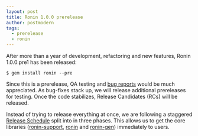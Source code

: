 ```yaml
---
layout: post
title: Ronin 1.0.0 prerelease
author: postmodern
tags:
  - prerelease
  - ronin
---
```


After more than a year of development, refactoring and new
features, Ronin 1.0.0.pre1 has been released:

    $ gem install ronin --pre

Since this is a prerelease, QA testing and [bug reports]
would be much appreciated. As bug-fixes stack up, we will release
additional prereleases for testing. Once the code stabilizes,
Release Candidates (RCs) will be released.

Instead of trying to release everything at once, we are following a
staggered [Release Schedule] split into in three phases. This allows us to get
the core libraries ([ronin-support], [ronin] and [ronin-gen]) immediately to
users.

[bug reports]: https://github.com/ronin-rb/ronin/issues
[Release Schedule]: https://github.com/ronin-rb/ronin/wiki/Release-Schedule
[ronin-support]: https://github.com/ronin-rb/ronin-support#readme
[ronin]: https://github.com/ronin-rb/ronin#readme
[ronin-gen]: https://github.com/ronin-rb/ronin-gen#readme
